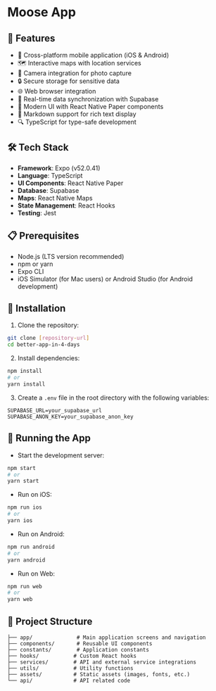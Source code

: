 # Moose App

## 🚀 Features

- 📱 Cross-platform mobile application (iOS & Android)
- 🗺️ Interactive maps with location services
- 📸 Camera integration for photo capture
- 🔒 Secure storage for sensitive data
- 🌐 Web browser integration
- 🔄 Real-time data synchronization with Supabase
- 🎨 Modern UI with React Native Paper components
- 📝 Markdown support for rich text display
- 🔍 TypeScript for type-safe development

## 🛠️ Tech Stack

- **Framework**: Expo (v52.0.41)
- **Language**: TypeScript
- **UI Components**: React Native Paper
- **Database**: Supabase
- **Maps**: React Native Maps
- **State Management**: React Hooks
- **Testing**: Jest

## 📋 Prerequisites

- Node.js (LTS version recommended)
- npm or yarn
- Expo CLI
- iOS Simulator (for Mac users) or Android Studio (for Android development)

## 🔧 Installation

1. Clone the repository:
```bash
git clone [repository-url]
cd better-app-in-4-days
```

2. Install dependencies:
```bash
npm install
# or
yarn install
```

3. Create a `.env` file in the root directory with the following variables:
```
SUPABASE_URL=your_supabase_url
SUPABASE_ANON_KEY=your_supabase_anon_key
```

## 🚀 Running the App

- Start the development server:
```bash
npm start
# or
yarn start
```

- Run on iOS:
```bash
npm run ios
# or
yarn ios
```

- Run on Android:
```bash
npm run android
# or
yarn android
```

- Run on Web:
```bash
npm run web
# or
yarn web
```


## 📁 Project Structure

```
├── app/              # Main application screens and navigation
├── components/       # Reusable UI components
├── constants/        # Application constants
├── hooks/           # Custom React hooks
├── services/        # API and external service integrations
├── utils/           # Utility functions
├── assets/          # Static assets (images, fonts, etc.)
└── api/             # API related code
```